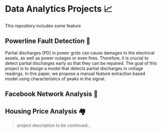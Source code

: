
# Data Analytics Projects :chart_with_upwards_trend:
This repository includes some feature 


## Powerline Fault Detection :electric_plug:

Partial discharges (PD) in power grids can cause damages to the electrical assets, as well as power outages or even fires.
Therefore, it is crucial to detect partial discharges early so that they can be repaired. The goal of this project is to design a model that
detects partial discharges in voltage readings. In this paper, we propose a manual feature extraction based model using characteristics
of peaks in the signal.

## Facebook Network Analysis :iphone:
> 

## Housing Price Analysis :houses:
> project description to be continued... 

